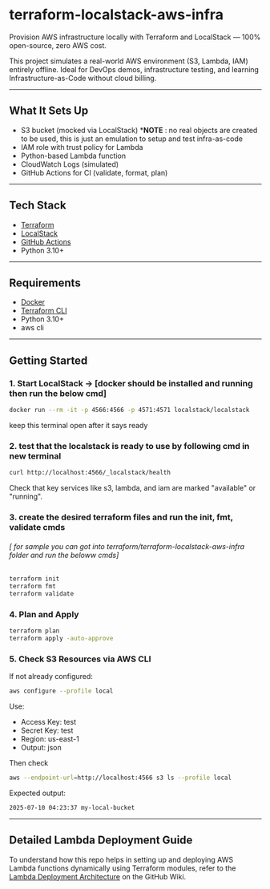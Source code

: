 # terraform-localstack-aws-infra

Provision AWS infrastructure locally with Terraform and LocalStack — 100% open-source, zero AWS cost.

This project simulates a real-world AWS environment (S3, Lambda, IAM) entirely offline. Ideal for DevOps demos, infrastructure testing, and learning Infrastructure-as-Code without cloud billing.

---

## What It Sets Up

- S3 bucket (mocked via LocalStack) ***NOTE** : no real objects are created to be used, this is just an emulation to setup and test infra-as-code
- IAM role with trust policy for Lambda
- Python-based Lambda function
- CloudWatch Logs (simulated)
- GitHub Actions for CI (validate, format, plan)

---

## Tech Stack

- [Terraform](https://www.terraform.io/)
- [LocalStack](https://github.com/localstack/localstack)
- [GitHub Actions](https://docs.github.com/en/actions)
- Python 3.10+

---

## Requirements

- [Docker](https://www.docker.com/)
- [Terraform CLI](https://developer.hashicorp.com/terraform/downloads)
- Python 3.10+
- aws cli

---

## Getting Started

### 1. Start LocalStack -> [docker should be installed and running then run the below cmd]
```bash
docker run --rm -it -p 4566:4566 -p 4571:4571 localstack/localstack
```
keep this terminal open after it says ready

### 2. test that the localstack is ready to use by following cmd in new terminal

```bash
curl http://localhost:4566/_localstack/health
```
Check that key services like s3, lambda, and iam are marked "available" or "running".

### 3. create the desired terraform files and run the init, fmt, validate cmds 
###### [ for sample you can got into terraform/terraform-localstack-aws-infra folder and run the beloww cmds]

```bash
terraform init
terraform fmt
terraform validate
```

### 4. Plan and Apply

```bash
terraform plan
terraform apply -auto-approve
```

### 5. Check S3 Resources via AWS CLI
If not already configured:
```bash
aws configure --profile local
```
Use:
- Access Key: test
- Secret Key: test
- Region: us-east-1
- Output: json

Then check
```bash
aws --endpoint-url=http://localhost:4566 s3 ls --profile local
```
Expected output:
```bash
2025-07-10 04:23:37 my-local-bucket
```

---

## Detailed Lambda Deployment Guide

To understand how this repo helps in setting up and deploying AWS Lambda functions dynamically using Terraform modules, refer to the [Lambda Deployment Architecture](https://github.com/kingtvarshin/terraform-localstack-aws-infra/wiki/Lambda-Deployment-Architecture) on the GitHub Wiki.

